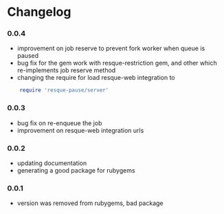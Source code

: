 Changelog
=========

### 0.0.4

* improvement on job reserve to prevent fork worker when queue is paused
* bug fix for the gem work with resque-restriction gem, and other which re-implements job reserve method
* changing the require for load resque-web integration to

```ruby
    require 'resque-pause/server'
```

### 0.0.3

* bug fix on re-enqueue the job
* improvement on resque-web integration urls

### 0.0.2

* updating documentation
* generating a good package for rubygems

### 0.0.1

* version was removed from rubygems, bad package
